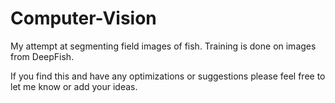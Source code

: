# Computer-Vision

My attempt at segmenting field images of fish. 
Training is done on images from DeepFish.

If you find this and have any optimizations or suggestions please feel free to let me know or add your ideas. 
